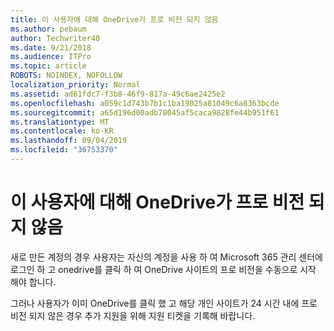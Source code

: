 ```yaml
---
title: 이 사용자에 대해 OneDrive가 프로 비전 되지 않음
ms.author: pebaum
author: Techwriter40
ms.date: 9/21/2018
ms.audience: ITPro
ms.topic: article
ROBOTS: NOINDEX, NOFOLLOW
localization_priority: Normal
ms.assetid: ad61fdc7-f3b8-46f9-817a-49c6ae2425e2
ms.openlocfilehash: a059c1d743b7b1c1ba19025a81049c6a8363bcde
ms.sourcegitcommit: a65d196d00adb70045af5caca9828fe44b951f61
ms.translationtype: MT
ms.contentlocale: ko-KR
ms.lasthandoff: 09/04/2019
ms.locfileid: "36753370"
---
```

# <a name="onedrive-is-not-provisioned-for-this-user"></a>이 사용자에 대해 OneDrive가 프로 비전 되지 않음

새로 만든 계정의 경우 사용자는 자신의 계정을 사용 하 여 Microsoft 365 관리 센터에 로그인 하 고 onedrive를 클릭 하 여 OneDrive 사이트의 프로 비전을 수동으로 시작 해야 합니다.
  
그러나 사용자가 이미 OneDrive를 클릭 했 고 해당 개인 사이트가 24 시간 내에 프로 비전 되지 않은 경우 추가 지원을 위해 지원 티켓을 기록해 바랍니다.
  

